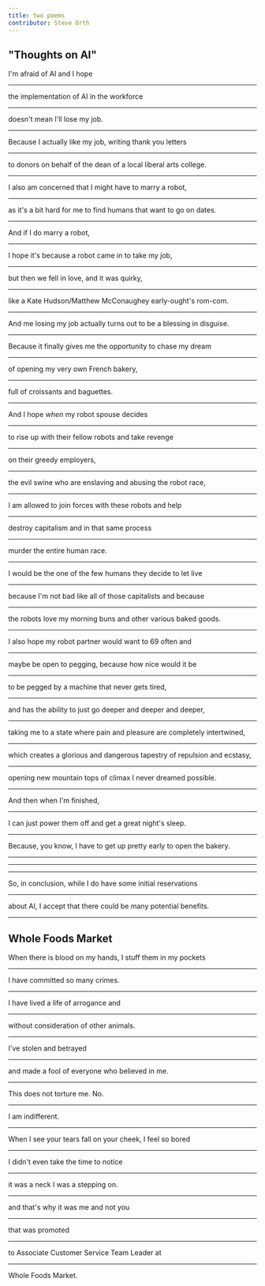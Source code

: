 ```yaml
---
title: two poems
contributor: Steve Orth
---
```


## "Thoughts on AI"

I'm afraid of AI and I hope

---

the implementation of AI in the workforce

---

doesn't mean I'll lose my job.

---

Because I actually like my job, writing thank you letters

---

to donors on behalf of the dean of a local liberal arts college.

---

I also am concerned that I might have to marry a robot,

---

as it's a bit hard for me to find humans that want to go on dates.

---

And if I do marry a robot, 

---

I hope it's because a robot came in to take my job,

---

but then we fell in love, and it was quirky,

---

like a Kate Hudson/Matthew McConaughey early-ought's rom-com.

---

And me losing my job actually turns out to be a blessing in disguise.

---

Because it finally gives me the opportunity to chase my dream

---

of opening my very own French bakery, 

---

full of croissants and baguettes.

---

And I hope *when* my robot spouse decides

---

to rise up with their fellow robots and take revenge

---

on their greedy employers,

---

the evil swine who are enslaving and abusing the robot race,

---

I am allowed to join forces with these robots and help

---

destroy capitalism and in that same process

---

murder the entire human race.

---

I would be the one of the few humans they decide to let live

---

because I'm not bad like all of those capitalists and because

---

the robots love my morning buns and other various baked goods.

---

I also hope my robot partner would want to 69 often and 

---

maybe be open to pegging, because how nice would it be

---

to be pegged by a machine that never gets tired, 

---

and has the ability to just go deeper and deeper and deeper,

---

taking me to a state where pain and pleasure are completely intertwined,

---

which creates a glorious and dangerous tapestry of repulsion and
ecstasy, 

---

opening new mountain tops of climax I never dreamed possible.

---

And then when I'm finished, 

---

I can just power them off and get a great night's sleep.

---

Because, you know, I have to get up pretty early to open the bakery.

---

---

---

So, in conclusion, while I do have some initial reservations

---

about AI, I accept that there could be many potential benefits.

---

## Whole Foods Market

When there is blood on my hands, I stuff them in my pockets

---

I have committed so many crimes.

---

I have lived a life of arrogance and

---

without consideration of other animals.

---

I've stolen and betrayed

---

and made a fool of everyone who believed in me.

---

This does not torture me. No.

---

I am indifferent.

---

When I see your tears fall on your cheek, I feel so bored

---

I didn't even take the time to notice

---

it was a neck I was a stepping on.

---

and that's why it was me and not you

---

that was promoted

---

to Associate Customer Service Team Leader at 

---

Whole Foods Market.
